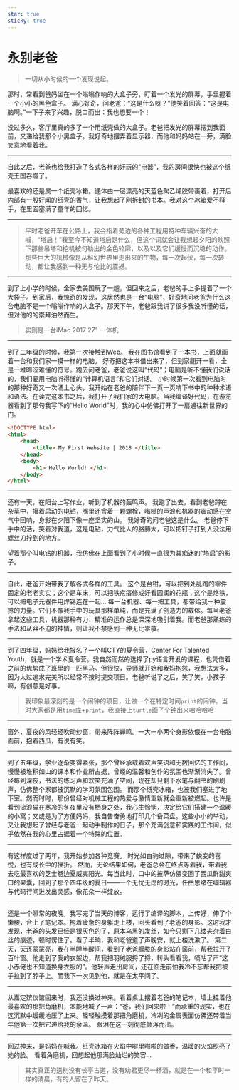 ```yaml
---
star: true
sticky: true
---
```


# 永别老爸

> 一切从小时候的一个发现说起。

那时，常看到爸妈坐在一个嗡嗡作响的大盒子旁，盯着一个发光的屏幕，手里握着一个小小的黑色盒子。
满心好奇，问老爸：“这是什么呀？”他笑着回答：“这是电脑啊。”一下子来了兴趣，脱口而出：我也想要一个！

没过多久，客厅里真的多了一个用纸壳做的大盒子。老爸把发光的屏幕摆到我面前，又递给我那个小黑盒子。我好奇地摆弄着显示器，而他和妈妈站在一旁，满脸笑意地看着我。

---

自此之后，老爸也给我打造了各式各样的好玩的“电器”，我的房间很快也被这个纸壳王国吞噬了。

最喜欢的还是属一个纸壳冰箱。通体由一层漂亮的天蓝色聚乙烯胶带裹着，打开后内部有一股好闻的纸壳的香气，让我想起了刚拆封的书本。我对这个冰箱爱不释手，在里面塞满了童年的回忆。

---

> 平时老爸开车在公路上，我会指着旁边的各种工程用特种车辆兴奋的大喊，“塔启！”我至今不知道塔启是什么，但这个词就会让我想起夕阳的映照下那些吊塔和挖机被勾勒出的金色轮廓，以及以及它们缓慢而沉稳的动作。那些巨大的机械像是从科幻世界里走出来的生物，每一次起伏，每一次转动，都让我感到一种无与伦比的震撼。

---

到了上小学的时候，全家去美国玩了一趟。但回来之后，老爸的手上多提着了一个大袋子。到家后，我惊奇的发现，这居然也是一台“电脑”，好奇地问老爸为什么这台电脑不是一个嗡嗡作响的大盒子。那天下午，老爸跟我讲了很多我没听懂的话，但对他的的崇拜油然而生。

> 实则是一台iMac 2017 27" 一体机

---

到了二年级的时候，我第一次接触到Web。
我在图书馆看到了一本书，上面就画着一台和我们家一摸一样的电脑。
好奇把这本书借出来了，但到家翻开一看，全是一堆晦涩难懂的符号。跑去问老爸，老爸说这叫“代码”；电脑是听不懂我们说话的，我们要用电脑听得懂的“计算机语言”和它们对话。
小时候第一次看到电脑时的那种好奇又一次涌上心头，我开始在老爸的陪伴下一页一页啃下书中的种种术语和语法。在读完这本书之后，我打开了我们家的大电脑。当我编译好代码，在游览器看到了那句我写下的“Hello World”时，我的心中仿佛打开了一扇通往新世界的门。

```html
<!DOCTYPE html>
<html>
    <head>
        <title> My First Website | 2018 </title>
    </head>
    <body>
        <h1> Hello World! </h1>
    </body>
</html>
```

---

还有一天，在阳台上写作业，听到了机器的轰鸣声。
我跑了出去，看到老爸蹲在杂草中，攥着启动的电钻，嘴里还含着一颗螺栓，嗡嗡的声浪和机器的震动感在空气中回响，身影在夕阳下像一座坚实的山。
我好奇的问老爸这是什么。
老爸停下手中的活，笑着对我道，这是电钻，力气比人的胳膊大，可以把钉子打到人没法用螺丝刀拧到的地方。

望着那个叫电钻的机器，我仿佛在上面看到了小时候一直很为其痴迷的“塔启”的影子。

---

自此，老爸开始带我了解各式各样的工具。
这个是台钳，可以把到处乱跑的零件固定的老老实实；这个是车床，可以把铁疙瘩修成好看圆润的花瓶；这个是烙铁，可以把电子元器件用焊锡连在一起…
每一台机器、每一把工具，都带给我一种震撼的力量。它们不像我手中的玩具那样单纯，而是充满了创造力的载体。每当老爸拿起这些工具，机器那种有力、精准的运作总是深深地吸引着我。而老爸那熟练的手法和从容不迫的神情，则让我不禁感到一种无比崇敬。

--- 

到了四年级，妈妈给我报名了一个叫CTY的夏令营，Center For Talented Youth，就是一个学术夏令营。我自然而然的选择了py语言开发的课程，也凭借着之前的优势成了班里的一匹黑马。但很快，导师就开始和我妈抱怨，我想法太多，因为太过追求完美所以经常不按时提交项目。老爸听说了之后，笑了笑，小孩子嘛，有创意是好事。

> 我印象最深刻的是一个闹钟的项目，让做一个在特定时间`print`的闹钟。当时大家都是用`time`库+`print`，我直接上`turtle`画了个钟出来哈哈哈哈

---

窗外，夏夜的风轻轻吹动纱窗，带来阵阵蝉鸣。一大一小两个身影依偎在一台电脑面前，抱着西瓜，有说有笑。

---

到了五年级，学业逐渐变得紧张，那个曾经承载着欢声笑语和无数回忆的工作间，慢慢被堆积如山的课本和作业所占据，曾经的温馨和创作的氛围也渐渐消失了。曾经每到深夜，书法的练习声和欢笑充满了空间，现在却只剩下水笔与翻书的刷刷声，仿佛整个家都被沉默的学习氛围包围。
而那个纸壳冰箱，也被我们塞进了地下室。然而时时，那份曾经对机械工程的热爱与激情重新就会重新被燃起。也许是看到流浪猫在寒冷的冬夜里没有栖身之处，我心生怜悯，决定给它们搭建一个温暖的小窝；又或是为了方便妈妈，我自告奋勇地打印几个备菜盘。这些小小的举动，又让我想起了曾经与老爸一起动手制作的日子，那个充满创意和实践的工作间，似乎依然在我的心里占据着一个特殊的位置。

---

有这样度过了两年，我开始参加各种竞赛。
时光如白驹过隙，带来了蜕变的喜悦，也有成长中的挫折。
然而，无论结果如何，老爸总会在终点等着我，带着我去吃最喜欢的芝士卷边夏威夷阳光。每当此时，口中的披萨仿佛变回了西瓜鲜甜爽口的果囊，回到了那个四年级的夏日——一个无忧无虑的时光，任由思绪在编辑器与代码行间迸发出灵感，像花朵一样绽放。

---

还是一个照常的夜晚，我写完了当天的博客，运行了编译的脚本，上传好，伸了个懒腰，合上了笔记本。拖着疲惫的身躯走上楼，回头看到了老爸的身影。这时我才发现，老爸的头发已经是银灰色的了，原本乌黑的发丝，如今只剩下几缕夹杂着白丝的痕迹，顿时愣住了。看了半晌，我和老爸道了声晚安，就上楼洗漱了。
第二天，天还蒙蒙亮，我在半睡半醒间，看到了老爸朦胧的身影站在窗前，帮我拉开了百叶窗。他走到了我的衣架边，帮我把羽绒服捋了捋，转头看看我，嘀咕了声“这小赤佬也不知道换身衣服的”。他轻声走出房间，还在临走前怕我冷不忘帮我把被子拉到了脖子上。而我下一次见到他，就是在太平间了。

---

从嘉定殡仪馆回来时，我还没换过神来。看着桌上摆着老爸的笔记本，墙上挂着他最喜欢的那把角磨机，本能地喊了一声：“爸，我们回来啦！”而承重的现实，也在这沉默中缓缓地压了上来。轻轻触摸着那把角磨机，冷冽的金属表面仿佛还带着当年他第一次把它递给我的余温。
眼泪在这一刻彻底倾泻而出。

---

回过神来，是妈妈在喊我。纸壳冰箱在火焰中噼里啪啦的做香，温暖的火焰照亮了她的脸。
看着角磨机，回想起他那满脸灿烂的笑容...

> 其实真正的送别没有长亭古道，没有劝君更尽一杯酒，就是在一个和平时一样的清晨，有的人留在了昨天。